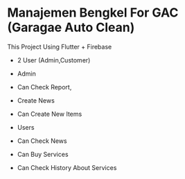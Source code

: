 # Manajemen Bengkel For GAC (Garagae Auto Clean)

This Project Using Flutter + Firebase
- 2 User (Admin,Customer)

- Admin
- Can Check Report,
- Create News
- Can Create New Items

- Users
- Can Check News
- Can Buy Services
- Can Check History About Services
  
